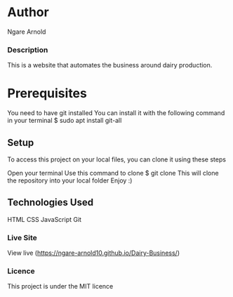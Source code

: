 # Author
Ngare Arnold

### Description
This is a website that automates the business around dairy production.

# Prerequisites
You need to have git installed You can install it with the following command in your terminal $ sudo apt install git-all

## Setup
To access this project on your local files, you can clone it using these steps

Open your terminal
Use this command to clone $ git clone 
This will clone the repository into your local folder
Enjoy :)
## Technologies Used
HTML
CSS
JavaScript
Git
### Live Site
View live (https://ngare-arnold10.github.io/Dairy-Business/)

### Licence
This project is under the MIT licence